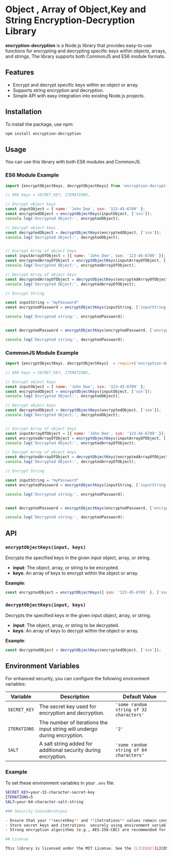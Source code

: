 
# Object , Array of Object,Key and String Encryption-Decryption Library

**encryption-decryption** is a Node.js library that provides easy-to-use functions for encrypting and decrypting specific keys within objects, arrays, and strings. The library supports both CommonJS and ES6 module formats.

## Features

- Encrypt and decrypt specific keys within an object or array.
- Supports string encryption and decryption.
- Simple API with easy integration into existing Node.js projects.

## Installation

To install the package, use npm:

```bash
npm install encryption-decryption
```

## Usage

You can use this library with both ES6 modules and CommonJS.

### ES6 Module Example

```javascript
import {encryptObjectKeys, decryptObjectKeys} from 'encryption-decryption';

// ENV keys = SECRET_KEY, ITERATIONS,

// Encrypt object keys
const inputObject = { name: 'John Doe', ssn: '123-45-6789' };
const encryptedObject = encryptObjectKeys(inputObject, ['ssn']);
console.log('Encrypted Object:', encryptedObject);

// Decrypt object keys
const decryptedObject = decryptObjectKeys(encryptedObject, ['ssn']);
console.log('Decrypted Object:', decryptedObject);


// Encrypt Array of object keys
const inputArrayOfObject = [{ name: 'John Doe', ssn: '123-45-6789' }];
const encryptedArrayOfObject = encryptObjectKeys(inputArrayOfObject, ['ssn']);
console.log('Encrypted Object:', encryptedArrayOfObject);

// Decrypt Array of object keys
const decryptedArrayOfObject = decryptObjectKeys(encryptedArrayOfObject, ['ssn']);
console.log('Decrypted Object:', decryptedArrayOfObject);

// Encrypt String

const inputString = "myPassword"
const encryptedPassword = encryptObjectKeys(inputString, ['inputString'])

console.log('Encrypted string:', encryptedPassword);


const decryptedPassword = encryptObjectKeys(encryptedPassword, ['encryptedPassword'])

console.log('Decrypted string:', decryptedPassword);


```

### CommonJS Module Example

```javascript
import {encryptObjectKeys, decryptObjectKeys}  = require('encryption-decryption');

// ENV keys = SECRET_KEY, ITERATIONS,

// Encrypt object keys
const inputObject = { name: 'John Doe', ssn: '123-45-6789' };
const encryptedObject = encryptObjectKeys(inputObject, ['ssn']);
console.log('Encrypted Object:', encryptedObject);

// Decrypt object keys
const decryptedObject = decryptObjectKeys(encryptedObject, ['ssn']);
console.log('Decrypted Object:', decryptedObject);


// Encrypt Array of object keys
const inputArrayOfObject = [{ name: 'John Doe', ssn: '123-45-6789' }];
const encryptedArrayOfObject = encryptObjectKeys(inputArrayOfObject, ['ssn']);
console.log('Encrypted Object:', encryptedArrayOfObject);

// Decrypt Array of object keys
const decryptedArrayOfObject = decryptObjectKeys(encryptedArrayOfObject, ['ssn']);
console.log('Decrypted Object:', decryptedArrayOfObject);

// Encrypt String

const inputString = "myPassword"
const encryptedPassword = encryptObjectKeys(inputString, ['inputString'])

console.log('Encrypted string:', encryptedPassword);


const decryptedPassword = encryptObjectKeys(encryptedPassword, ['encryptedPassword'])

console.log('Decrypted string:', decryptedPassword);


```

## API

### `encryptObjectKeys(input, keys)`

Encrypts the specified keys in the given input object, array, or string.

- **input**: The object, array, or string to be encrypted.
- **keys**: An array of keys to encrypt within the object or array.

**Example**:

```javascript
const encryptedObject = encryptObjectKeys({ ssn: '123-45-6789' }, ['ssn']);
```

### `decryptObjectKeys(input, keys)`

Decrypts the specified keys in the given input object, array, or string.

- **input**: The object, array, or string to be decrypted.
- **keys**: An array of keys to decrypt within the object or array.

**Example**:

```javascript
const decryptedObject = decryptObjectKeys(encryptedObject, ['ssn']);
```

## Environment Variables

For enhanced security, you can configure the following environment variables:

| Variable        | Description                                         | Default Value                                    |
|-----------------|-----------------------------------------------------|--------------------------------------------------|
| `SECRET_KEY`    | The secret key used for encryption and decryption.   | `'some random string of 32 characters'`          |
| `ITERATIONS`    | The number of iterations the input string will undergo during encryption. | `'2'`                                            |
| `SALT`          | A salt string added for additional security during encryption. | `'some random string of 64 characters'`          |

### Example

To set these environment variables in your `.env` file:

```bash
SECRET_KEY=your-32-character-secret-key
ITERATIONS=5
SALT=your-64-character-salt-string

### Security Considerations

- Ensure that your **secretKey** and **itetrations** values remain consistent between encryption and decryption.
- Store secret keys and itetrations  securely using environment variables or secure key management systems.
- Strong encryption algorithms (e.g., AES-256-CBC) are recommended for sensitive data.

## License

This library is licensed under the MIT License. See the [LICENSE](LICENSE) file for more details.
